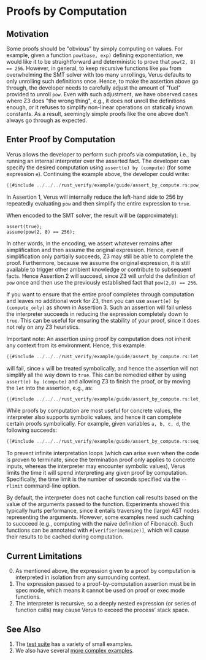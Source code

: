 # Proofs by Computation

## Motivation
Some proofs should be "obvious" by simply computing on values.  For example,
given a function `pow(base, exp)` defining exponentiation, we would like it to
be straightforward and deterministic to prove that `pow(2, 8) == 256`.
However, in general, to keep recursive functions like `pow` from overwhelming
the SMT solver with too many unrollings, Verus defaults to only unrolling such
definitions once.  Hence, to make the assertion above go through, the developer
needs to carefully adjust the amount of "fuel" provided to unroll `pow`.  Even
with such adjustment, we have observed cases where Z3 does "the wrong thing",
e.g., it does not unroll the definitions enough, or it refuses to simplify
non-linear operations on statically known constants.  As a result, seemingly
simple proofs like the one above don't always go through as expected.

## Enter Proof by Computation

Verus allows the developer to perform such proofs via computation, i.e.,
by running an internal interpreter over the asserted fact.  The developer
can specify the desired computation using `assert(e) by (compute)` (for some
expression `e`).  Continuing the example above, the developer could
write:

```rust
{{#include ../../../rust_verify/example/guide/assert_by_compute.rs:pow_concrete}}
```

In Assertion 1, Verus will internally reduce the left-hand side to 256 by repeatedly evaluating
`pow` and then simplify the entire expression to `true`.

When encoded to the SMT solver, the result will be (approximately):
```
assert(true);
assume(pow(2, 8) == 256);
```
In other words, in the encoding, we assert whatever remains after
simplification and then assume the original expression.  Hence, even if
simplification only partially succeeds, Z3 may still be able to complete the
proof.  Furthermore, because we assume the original expression, it is still
available to trigger other ambient knowledge or contribute to subsequent facts.
Hence Assertion 2 will succeed, since Z3 will unfold the definition of `pow`
once and then use the previously established fact that `pow(2,8) == 256`.

If you want to ensure that the entire proof completes through computation and
leaves no additional work for Z3, then you can use `assert(e) by
(compute_only)` as shown in Assertion 3.  Such an assertion will fail unless
the interpreter succeeds in reducing the expression completely down to `true`.
This can be useful for ensuring the stability of your proof, since it does not
rely on any Z3 heuristics.

Important note: An assertion using proof by computation does not inherit any context
from its environment.  Hence, this example:

```rust
{{#include ../../../rust_verify/example/guide/assert_by_compute.rs:let_fails}}
```

will fail, since `x` will be treated symbolically, and hence the assertion will
not simplify all the way down to `true`.  This can be remedied either
by using `assert(e) by (compute)` and allowing Z3 to finish the proof, or by moving 
the `let` into the assertion, e.g., as:

```rust
{{#include ../../../rust_verify/example/guide/assert_by_compute.rs:let_passes}}
```

While proofs by computation are most useful for concrete values, the interpreter
also supports symbolic values, and hence it can complete certain proofs 
symbolically.  For example, given variables `a, b, c, d`, the following succeeds:

```rust
{{#include ../../../rust_verify/example/guide/assert_by_compute.rs:seq_example}}
```

To prevent infinite interpretation loops (which can arise even when the code is
proven to terminate, since the termination proof only applies to concrete
inputs, whereas the interpreter may encounter symbolic values), Verus limits
the time it will spend interpreting any given proof by computation.
Specifically, the time limit is the number of seconds specified via the
`--rlimit` command-line option.

By default, the interpreter does not cache function call results based on the 
value of the arguments passed to the function.  Experiments showed this typically
hurts performance, since it entails traversing the (large) AST nodes representing
the arguments.  However, some examples need such caching to succceed (e.g., computing
with the naive definition of Fibonacci).  Such functions can be annotated with
`#[verifier(memoize)]`, which will cause their results to be cached during computation.

## Current Limitations

0. As mentioned above, the expression given to a proof by computation is
   interpreted in isolation from any surrounding context.
1. The expression passed to a proof-by-computation assertion must be in spec mode,
   which means it cannot be used on proof or exec mode functions.
2. The interpreter is recursive, so a deeply nested expression (or
   series of function calls) may cause Verus to exceed the process'
   stack space.

## See Also

1. The [test suite](../../../rust_verify/tests/assert_by_compute.rs) has a variety of small examples.
2. We also have several [more complex examples](../../../rust_verify/example/assert_by_compute.rs).
